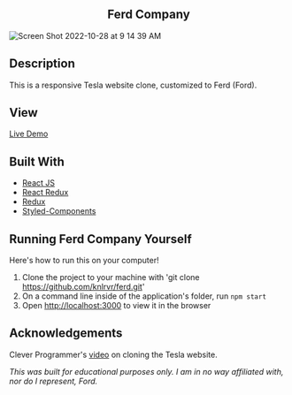 <h2 align="center"> Ferd Company </h2>

![Screen Shot 2022-10-28 at 9 14 39 AM](https://user-images.githubusercontent.com/91632194/198629165-c8b4b4b1-b4fb-4248-89f8-b867a4b25283.png)

## Description
This is a responsive Tesla website clone, customized to Ferd (Ford). 

## View 
[Live Demo](https://knlrvr.github.io/ferd/)

## Built With 
- [React JS]()
- [React Redux]()
- [Redux]()
- [Styled-Components]()

## Running Ferd Company Yourself
Here's how to run this on your computer!

1. Clone the project to your machine with 'git clone https://github.com/knlrvr/ferd.git'
2. On a command line inside of the application's folder, run `npm start`
3. Open [http://localhost:3000](http://localhost:3000) to view it in the browser

## Acknowledgements
Clever Programmer's [video](https://www.youtube.com/watch?v=lUeS9Wsj6dk) on cloning the Tesla website.

*This was built for educational purposes only. I am in no way affiliated with, nor do I represent, Ford.*
